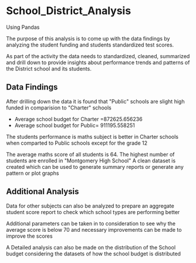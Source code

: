 # School_District_Analysis

Using Pandas

The purpose of this analysis is to come up with the data findings by analyzing the student funding and students standardized test scores.

As part of the activity the data needs to standardized, cleaned, summarized and drill down to provide insights about performance trends and patterns of the District school and its students.

## Data Findings

After drilling down the data it is found that "Public" schools are slight high funded in comparision to "Charter" schools 
- Average  school budget for Charter =872625.656236 
- Average school budget for Public= 911195.558251

The students performance is maths subject is better in Charter schools when comparted to Public schools except for the grade 12

The average maths score of all students is 64.
The highest number of students are enrolled in "Montgomery High School"
A clean dataset is created which can be used to generate summary reports or generate any pattern or plot graphs

## Additional Analysis

Data for other subjects can also be analyzed to prepare an aggregate student score report to check which school types are performing better

Additional parameters can be taken in to consideration to see why the average score is below 70 and necessary improvements can be made to improve the scores

A Detailed analysis can also be made on the distribution of the School budget considering the datasets of how the school budget is distributed



